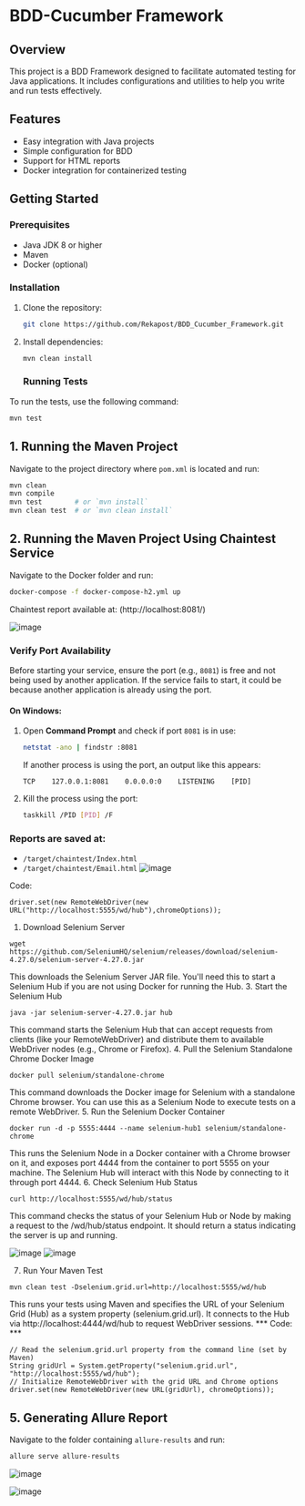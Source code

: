 # BDD-Cucumber Framework

## Overview
This project is a BDD Framework designed to facilitate automated testing for Java applications. It includes configurations and utilities to help you write and run tests effectively.

## Features
- Easy integration with Java projects
- Simple configuration for BDD
- Support for HTML reports
- Docker integration for containerized testing

## Getting Started
### Prerequisites
- Java JDK 8 or higher
- Maven
- Docker (optional)

### Installation
1. Clone the repository:
    ```sh
    git clone https://github.com/Rekapost/BDD_Cucumber_Framework.git
    ```
2. Install dependencies:
    ```sh
    mvn clean install
    ```
    ### Running Tests
To run the tests, use the following command:
```sh
mvn test
```

## 1. Running the Maven Project
Navigate to the project directory where `pom.xml` is located and run:
```sh
mvn clean
mvn compile
mvn test        # or `mvn install`
mvn clean test  # or `mvn clean install`
```

## 2. Running the Maven Project Using Chaintest Service
Navigate to the Docker folder and run:
```sh
docker-compose -f docker-compose-h2.yml up
```
Chaintest report available at: (http://localhost:8081/)

![image](https://github.com/user-attachments/assets/6ed53759-7f21-41bb-aa6f-9dcaa03db533)

### Verify Port Availability
Before starting your service, ensure the port (e.g., `8081`) is free and not being used by another application. If the service fails to start, it could be because another application is already using the port.

#### On Windows:
1. Open **Command Prompt** and check if port `8081` is in use:
   ```sh
   netstat -ano | findstr :8081
   ```
   If another process is using the port, an output like this appears:
   ```
   TCP    127.0.0.1:8081    0.0.0.0:0    LISTENING    [PID]
   ```
2. Kill the process using the port:
   ```sh
   taskkill /PID [PID] /F
   ```

### Reports are saved at:
- `/target/chaintest/Index.html`
- `/target/chaintest/Email.html`
  ![image](https://github.com/user-attachments/assets/5707c8d0-b97b-431b-b30f-d1daba9cefbb)

Code:
```
driver.set(new RemoteWebDriver(new URL("http://localhost:5555/wd/hub"),chromeOptions));
```

1. Download Selenium Server
```
wget https://github.com/SeleniumHQ/selenium/releases/download/selenium-4.27.0/selenium-server-4.27.0.jar
```
This downloads the Selenium Server JAR file. You'll need this to start a Selenium Hub if you are not using Docker for running the Hub.
3. Start the Selenium Hub
```
java -jar selenium-server-4.27.0.jar hub
```
This command starts the Selenium Hub that can accept requests from clients (like your RemoteWebDriver) and distribute them to available WebDriver nodes (e.g., Chrome or Firefox).
4. Pull the Selenium Standalone Chrome Docker Image
```
docker pull selenium/standalone-chrome
```
This command downloads the Docker image for Selenium with a standalone Chrome browser. You can use this as a Selenium Node to execute tests on a remote WebDriver.
5. Run the Selenium Docker Container
```
docker run -d -p 5555:4444 --name selenium-hub1 selenium/standalone-chrome
```
This runs the Selenium Node in a Docker container with a Chrome browser on it, and exposes port 4444 from the container to port 5555 on your machine.
The Selenium Hub will interact with this Node by connecting to it through port 4444.
6. Check Selenium Hub Status
```
curl http://localhost:5555/wd/hub/status
```
This command checks the status of your Selenium Hub or Node by making a request to the /wd/hub/status endpoint. It should return a status indicating the server is up and running.

![image](https://github.com/user-attachments/assets/dc3bf177-74fb-4186-aacb-cc63dd7a694a)
![image](https://github.com/user-attachments/assets/43f4c3e8-1d8e-4519-a8da-ad35c9ab554b)

7. Run Your Maven Test
```
mvn clean test -Dselenium.grid.url=http://localhost:5555/wd/hub
```
This runs your tests using Maven and specifies the URL of your Selenium Grid (Hub) as a system property (selenium.grid.url). It connects to the Hub via http://localhost:4444/wd/hub to request WebDriver sessions.
*** Code: ***
```
// Read the selenium.grid.url property from the command line (set by Maven)
String gridUrl = System.getProperty("selenium.grid.url", "http://localhost:5555/wd/hub");
// Initialize RemoteWebDriver with the grid URL and Chrome options
driver.set(new RemoteWebDriver(new URL(gridUrl), chromeOptions));
```

## 5. Generating Allure Report
Navigate to the folder containing `allure-results` and run:
```sh
allure serve allure-results
```
![image](https://github.com/user-attachments/assets/58c1ab9f-d985-4426-8cd5-211a8e1e1562)

![image](https://github.com/user-attachments/assets/d0a0e3ff-cbb2-487d-91ee-fb019335b2cf)



